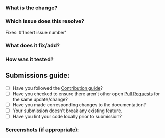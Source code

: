 ### What is the change?

### Which issue does this resolve?
Fixes: #'Insert issue number'


### What does it fix/add?


### How was it tested?


## Submissions guide:
- [ ] Have you followed the [Contribution guide](https://github.com/sudo-rgorai/DarkSite/blob/master/CONTRIBUTING.md)?
- [ ] Have you checked to ensure there aren't other open [Pull Requests](https://github.com/sudo-rgorai/DarkSite/pulls) for the same update/change?
- [ ] Have you made corresponding changes to the documentation?
- [ ] Your submission doesn't break any existing feature.
- [ ] Have you lint your code locally prior to submission?

### Screenshots (if appropriate):
